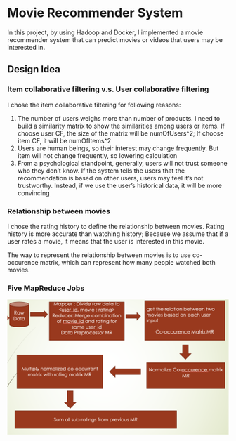 # Movie Recommender System

In this project, by using Hadoop and Docker, I implemented a movie recommender system that can predict movies or videos 
that users may be interested in.

## Design Idea

### Item collaborative filtering v.s. User collaborative filtering
I chose the item collaborative filtering for following reasons:
1. The number of users weighs more than number of products. I need to build a similarity matrix to show the similarities 
   among users or items. If choose user CF, the size of the matrix will be numOfUsers^2; If choose item CF, 
   it will be numOfItems^2
2. Users are human beings, so their interest may change frequently. But item will not change frequently, 
   so lowering calculation
3. From a psychological standpoint, generally, users will not trust someone who they don’t know. 
   If the system tells the users that the recommendation is based on other users, users may feel it’s not trustworthy. 
   Instead, if we use the user’s historical data, it will be more convincing

### Relationship between movies
I chose the rating history to define the relationship between movies. 
Rating history is more accurate than watching history; Because we assume that if a user rates a movie, 
it means that the user is interested in this movie.

The way to represent the relationship between movies is to use co-occurence matrix, 
which can represent how many people watched both movies.

### Five MapReduce Jobs

![](MapReduce_jobs.png)
